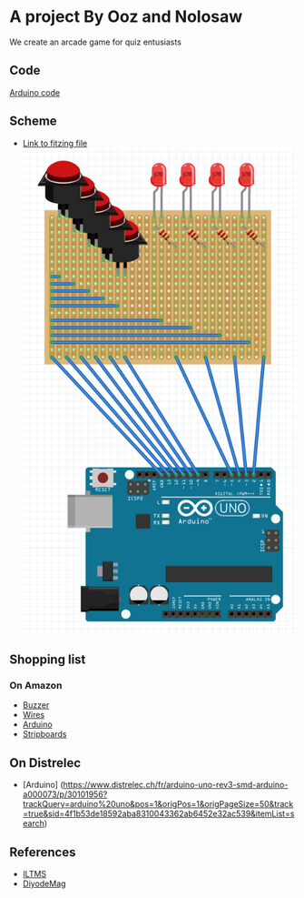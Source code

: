 # A project By Ooz and Nolosaw

We create an arcade game for quiz entusiasts

## Code

[Arduino code](/code/buzzer-bestversion/buzzer-bestversion.ino)

## Scheme

- [Link to fitzing file](/scheme-fritzing.fzz)
![Scheme](/images/scheme-image.png)


## Shopping list 

### On Amazon

- [Buzzer](https://www.amazon.fr/EG-STARTS-Nouveau-Boutons-poussoirs-lumineux/dp/B01MSNXLN0/ref=sr_1_28?__mk_fr_FR=%C3%85M%C3%85%C5%BD%C3%95%C3%91&crid=2MLNH8PWGVKKX&keywords=buzzer+arduino&qid=1702313985&sprefix=buzzer+arduino%2Caps%2C109&sr=8-28)
- [Wires](https://www.amazon.fr/Rallonge-t%C3%A9l%C3%A9phonique-Xfinity-Internet-microfiltre/dp/B07NDYHNGT/ref=sr_1_9?__mk_fr_FR=%C3%85M%C3%85%C5%BD%C3%95%C3%91&crid=GB68KFMVL5U2&keywords=telephone%2Bwire&qid=1701279098&sprefix=telephone%2Bwire%2Caps%2C140&sr=8-9&th=1)
- [Arduino]()
- [Stripboards](https://www.amazon.fr/Switian-Prototype-Universel-Bricolage-Electronic/dp/B0B77B5ZNV/ref=sr_1_11?__mk_fr_FR=%C3%85M%C3%85%C5%BD%C3%95%C3%91&crid=3PFUM15L0SCJC&keywords=stripboard&qid=1702314283&sprefix=stripboard%2Caps%2C106&sr=8-11)

## On Distrelec

- [Arduino] (https://www.distrelec.ch/fr/arduino-uno-rev3-smd-arduino-a000073/p/30101956?trackQuery=arduino%20uno&pos=1&origPos=1&origPageSize=50&track=true&sid=4f1b53de18592aba8310043362ab6452e32ac539&itemList=search)




## References
- [ILTMS](https://iliketomakestuff.com/make-quiz-game-buttons/)
- [DiyodeMag](https://diyodemag.com/projects/quiz_master_arduino_based_game_show_buttons)
